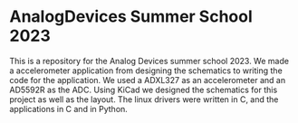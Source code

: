 # AnalogDevices Summer School 2023

This is a repository for the Analog Devices summer school 2023.
We made a accelerometer application from designing the schematics to writing the code for the application.
We used a ADXL327 as an accelerometer and an AD5592R as the ADC.
Using KiCad we designed the schematics for this project as well as the layout.
The linux drivers were written in C, and the applications in C and in Python.
